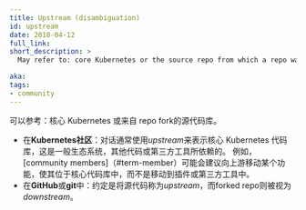 ```yaml
---
title: Upstream (disambiguation)
id: upstream
date: 2018-04-12
full_link: 
short_description: >
  May refer to: core Kubernetes or the source repo from which a repo was forked.

aka: 
tags:
- community
---
```

<!--
 May refer to: core Kubernetes or the source repo from which a repo was forked.
-->
<!--more--> 
<!--
* In the **Kubernetes Community**: Conversations often use *upstream* to mean the core Kubernetes codebase, which the general ecosystem, other code, or third-party tools relies upon. For example, [community members](#term-member) may suggest that a feature is moved upstream so that it is in the core codebase instead of in a plugin or third-party tool.
* In **GitHub** or **git**: The convention is to refer to a source repo as *upstream*, whereas the forked repo is considered *downstream*.
-->

可以参考：核心 Kubernetes 或来自 repo fork的源代码库。

<!-- 更多 -->

* 在**Kubernetes社区**：对话通常使用*upstream*来表示核心 Kubernetes 代码库，这是一般生态系统，其他代码或第三方工具所依赖的。 例如，[community members]（#term-member）可能会建议向上游移动某个功能，使其位于核心代码库中，而不是移动到插件或第三方工具中。
* 在**GitHub**或**git**中：约定是将源代码称为*upstream*，而forked repo则被视为*downstream*。
